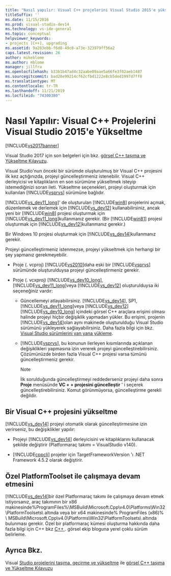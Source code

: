 ```yaml
---
title: "Nasıl yapılır: Visual C++ projelerini Visual Studio 2015'e yükseltme | Microsoft Docs"
titleSuffix: ''
ms.date: 11/15/2016
ms.prod: visual-studio-dev14
ms.technology: vs-ide-general
ms.topic: conceptual
helpviewer_keywords:
- projects [C++], upgrading
ms.assetid: 9a283ebb-f6d8-49c0-a73e-323979ff56a2
caps.latest.revision: 26
author: mikeblome
ms.author: mblome
manager: jillfra
ms.openlocfilehash: b33b1b47ad4c32aabe09aae5a66fe3f02aeb1487
ms.sourcegitcommit: bad28e99214cf62cfbd1222e8cb5ded1997d7ff0
ms.translationtype: MT
ms.contentlocale: tr-TR
ms.lasthandoff: 11/21/2019
ms.locfileid: "74300380"
---
```

# <a name="how-to-upgrade-visual-c-projects-to-visual-studio-2015"></a>Nasıl Yapılır: Visual C++ Projelerini Visual Studio 2015'e Yükseltme
[!INCLUDE[vs2017banner](../includes/vs2017banner.md)]

Visual Studio 2017 için son belgeleri için bkz. [görsel C++ taşıma ve Yükseltme Kılavuzu](https://docs.microsoft.com/cpp/porting/visual-cpp-porting-and-upgrading-guide).

Visual Studio'nun önceki bir sürümde oluşturulmuş bir Visual C++ projesini ilk kez açtığınızda, projeyi güncelleştirmeniz istenebilir. Visual C++ derleyicisi ve kitaplıkların en son sürümüne yükseltmek isteyip istemediğinizi soran ileti. Yükseltme seçenekleri, projeyi oluşturmak için kullanılan [!INCLUDE[vsprvs](../includes/vsprvs-md.md)] sürümüne bağlıdır.

 [!INCLUDE[vs_dev11_long](../includes/vs-dev11-long-md.md)]' de oluşturulan [!INCLUDE[win8](../includes/win8-md.md)] projelerini açmak, düzenlemek ve derlemek için [!INCLUDE[vs_dev12](../includes/vs-dev12-md.md)] kullanabilirsiniz, ancak yeni bir [!INCLUDE[win8](../includes/win8-md.md)] projesi oluşturmak için [!INCLUDE[vs_dev11_long](../includes/vs-dev11-long-md.md)]kullanmanız gerekir. (Bir [!INCLUDE[win81](../includes/win81-md.md)] projesi oluşturmak için [!INCLUDE[vs_dev12](../includes/vs-dev12-md.md)]kullanmanız gerekir.)

 Bir Windows 10 projesi oluşturmak için [!INCLUDE[vs_dev14](../includes/vs-dev14-md.md)]kullanmanız gerekir.

 Projeyi güncelleştirmeniz istenmezse, projeyi yükseltmek için herhangi bir şey yapmanız gerekmeyebilir.

- Proje (. vcproj) [!INCLUDE[vs2010](../includes/vs2010-md.md)]daha eski bir [!INCLUDE[vsprvs](../includes/vsprvs-md.md)] sürümünde oluşturulduysa projeyi güncelleştirmeniz gerekir.

- Proje (. vcxproj) [!INCLUDE[vs_dev10_long](../includes/vs-dev10-long-md.md)], [!INCLUDE[vs_dev11_long](../includes/vs-dev11-long-md.md)]veya [!INCLUDE[vs_dev12](../includes/vs-dev12-md.md)] oluşturulduysa iki seçeneğiniz vardır:

  - Güncellemeyi atlayabilirsiniz. [!INCLUDE[vs_dev14](../includes/vs-dev14-md.md)], SP1, [!INCLUDE[vs_dev11_long](../includes/vs-dev11-long-md.md)]veya [!INCLUDE[vs_dev12](../includes/vs-dev12-md.md)][!INCLUDE[vs_dev10_long](../includes/vs-dev10-long-md.md)] içindeki görsel C++ araçlara erişimi olması halinde projeyi hiçbir değişiklik yapmadan yükler. Bu erişimi, projenin [!INCLUDE[vs_dev14](../includes/vs-dev14-md.md)]olan aynı makinede oluşturulduğu Visual Studio sürümünü yükleyerek sağlayabilirsiniz. Daha fazla bilgi için bkz. [Visual Studio sürümlerini yan yana yükleme](../install/install-visual-studio-versions-side-by-side.md).

  - [!INCLUDE[vsprvs](../includes/vsprvs-md.md)], bu konunun ilerleyen kısımlarında açıklanan değişiklikleri yapmasına izin vererek projeyi güncelleştirebilirsiniz. Çözümünüzde birden fazla Visual C++ projesi varsa tümünü güncelleştirmeniz gerekir.

    > [!NOTE]
    > İlk sorulduğunda güncelleştirmeyi reddederseniz projeyi daha sonra **Proje** menüsünde **VC + + projesini güncelleştir** ' i seçerek güncelleştirebilirsiniz. Komut görünmüyorsa, güncelleştirme gerekli değildir.

## <a name="upgrading-a-visual-c-project"></a>Bir Visual C++ projesini yükseltme
 [!INCLUDE[vs_dev14](../includes/vs-dev14-md.md)] projeyi otomatik olarak güncelleştirmesine izin verirseniz, bu değişiklikler yapılır:

- Projeyi [!INCLUDE[vs_dev14](../includes/vs-dev14-md.md)] derleyicisini ve kitaplıklarını kullanacak şekilde değiştirir (Platformaraç takımı = VisualStudio v140).

- [!INCLUDE[cppcli](../includes/cppcli-md.md)] projeler için TargetFrameworkVersion 'ı .NET Framework 4.5.2 olarak değiştirir.

## <a name="continuing-to-work-with-a-custom-platformtoolset"></a>Özel PlatformToolset ile çalışmaya devam etmesini
 [!INCLUDE[vs_dev14](../includes/vs-dev14-md.md)]bir özel Platformaraç takımı ile çalışmaya devam etmek istiyorsanız, araç takımının bir x86 makinesinde%ProgramFiles%\MSBuild\Microsoft.Cpp\v4.0\Platforms\Win32\PlatformToolsets\ altında veya bir x64 makinesinde% ProgramFiles (x86)% \ MSBuild\Microsoft.Cpp\v4.0\Platforms\Win32\PlatformToolsets\ altında bulunması gerekir. Özel bir platformaraç kümesi oluşturma hakkında daha fazla bilgi için C++ bkz [ C++ ](https://go.microsoft.com/fwlink/?LinkId=248587) . görsel ekip bloguna yerel çoklu sürüm belirleme.

## <a name="see-also"></a>Ayrıca Bkz.
 Visual [Studio projelerini taşıma, geçirme ve yükseltme](../porting/porting-migrating-and-upgrading-visual-studio-projects.md) ile [görsel C++ taşıma ve Yükseltme Kılavuzu](https://msdn.microsoft.com/library/f5fbcc3d-aa72-41a6-ad9a-a706af2166fb)
